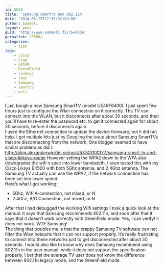 ```yaml
---
id: 5056
title: 'Samsung SmartTV and 802.11n'
date: '2014-03-25T17:37:31+02:00'
author: Summeli
layout: post
guid: 'http://www.summeli.fi/?p=5056'
permalink: /5056/
categories:
    - Tips
tags:
    - cisco
    - crap
    - E4500
    - GreenField
    - linksys
    - rant
    - Samsung
    - smarttv
    - wifi
---
```


I just bough a new Samsung SmartTV (model UE46F6400). I just spent few hours just to configure the Wlan connection on it correctly. The TV can connect into the WLAN, but it disconnects after about 30 seconds, and then you’ll have to re-enter the password etc. to get it connected again for about 30 seconds, before it disconnects again.  
I used the Ethernet connection to update the device firmware, but it did not help. I got multiple hits just by Googling the issue about Samsung SmartTVs that are disconnecting from the network. One blogger seemed to have similar problem as did I: <http://blog.alexanderwinkler.se/post/53743100177/samsung-smart-tv-and-cisco-linksys-router> However setting the WPA2 down to the WPA also downgrades the wifi n spec into lower bandwidth. I even tested this with my Cisco Liksys E4500 with both 5Ghz antenna, and 2.4Ghz antenna. The Samsung TV actually can use the WPA2, if the network connection has been set into lower speed.  
Here’s what I got working;

- 5Ghz, Wifi A-connection, not mixed, or N
- 2.4Ghz, B/G Connection, not mixed, or N

After that I had debugged the working Wifi settings I took a quick look at the manual. It says that Samsung recommends 802.11n, and soon after that it says that it doesn’t work correctly with GreenField mode. Yes, I can verify! it does not work. WTF Samsung!  
The thing that troubles me is that the crappy Samsung TV software can not filter the Wlan hotspots that it can not support properly. It’s really frustrating to connect into these networks just to get disconnected after about 30 seconds. I would also like to know why does Samsung recommend using 802.11n in the user manual, while it does not support the specification properly. I bet that the average TV user does not know the difference between 802.11n legacy mode, and the GreenField mode.